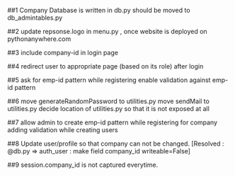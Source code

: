 ##1
Company Database is written in db.py should be moved to db_admintables.py

##2
update repsonse.logo in menu.py , once website is deployed on pythonanywhere.com

##3
include company-id in login page

##4
redirect user to appropriate page (based on its role) after login

##5
ask for emp-id pattern while registering
enable validation against emp-id pattern

##6
move generateRandomPassword to utilities.py 
move sendMail to utilities.py
decide location of utilities.py so that it is not exposed at all

##7
allow admin to create emp-id pattern while registering for company
adding validation while creating users

##8
Update user/profile so that company can not be changed.
[Resolved : @db.py => auth_user : make field company_id writeable=False]

##9
session.company_id is not captured everytime.

